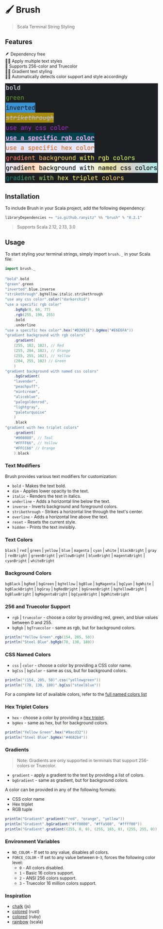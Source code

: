 # 🖌️ Brush

> Scala Terminal String Styling

## Features
🪶 Dependency free<br/>
🤹‍♂️ Apply multiple text styles<br/>
🎨 Supports 256-color and Truecolor<br/>
🏳️‍🌈 Gradient text styling<br/>
🕵️‍♂️ Automatically detects color support and style accordingly<br/>

![brush](assets/brush.png)

## Installation
To include Brush in your Scala project, add the following dependency:

```scala
libraryDependencies += "io.github.ranyitz" %% "brush" % "0.2.1"
```

> Supports Scala 2.12, 2.13, 3.0
## Usage
To start styling your terminal strings, simply import `brush._` in your Scala file:

```scala
import brush._
 
"bold".bold
"green".green
"inverted".blue.inverse
"strikethrough".bgYellow.italic.strikethrough
"use any css color".color("darkorchid")
"use a specific rgb color"
    .bgRgb(0, 66, 77)
    .rgb(255, 190, 255)
    .bold
    .underline
"use a specific hex color".hex("#D2691E").bgHex("#E6E6FA"))
"gradient background with rgb colors"
    .gradient(
    (255, 102, 102), // Red
    (255, 204, 102), // Orange
    (255, 255, 102), // Yellow
    (204, 255, 102) // Green
    )
"gradient background with named css colors"
    .bgGradient(
    "lavender",
    "peachpuff",
    "mintcream",
    "aliceblue",
    "palegoldenrod",
    "lightgray",
    "paleturquoise"
    )
    .black
"gradient with hex triplet colors"
    .gradient(
    "#008080", // Teal
    "#FFFF66", // Yellow
    "#FFCC66" // Orange
    ).black
```

### Text Modifiers
Brush provides various text modifiers for customization:

* `bold` - Makes the text bold.
* `dim` - Applies lower opacity to the text.
* `italic` - Renders the text in italics.
* `underline` - Adds a horizontal line below the text.
* `inverse` - Inverts background and foreground colors.
* `strikethrough` - Strikes a horizontal line through the text's center.
* `overline` - Adds a horizontal line above the text.
* `reset` - Resets the current style.
* `hidden` - Prints the text invisibly.

### Text Colors

`black` | `red` | `green` | `yellow` | `blue` | `magenta` | `cyan` | `white` | `blackBright` | `gray` | `redBright` | `greenBright` | `yellowBright` | `blueBright` | `magentaBright` | `cyanBright` | `whiteBright`

### Background Colors

`bgBlack` | `bgRed` | `bgGreen` | `bgYellow` | `bgBlue` | `bgMagenta` | `bgCyan` | `bgWhite` | `bgBlackBright` | `bgGray` | `bgRedBright` | `bgGreenBright` | `bgYellowBright` | `bgBlueBright` | `bgMagentaBright` | `bgCyanBright` | `bgWhiteBright`

### 256 and Truecolor Support

* `rgb` | `truecolor` - choose a color by providing red, green, and blue values between 0 and 255.
* `bgRgb` | `bgTruecolor` - same as rgb, but for background colors.

```scala
println("Yellow Green".rgb(154, 205, 50))
println("Steel Blue".bgRgb(70, 130, 180))
```

### CSS Named Colors

* `css` | `color` - choose a color by providing a CSS color name.
* `bgCss` | `bgColor` - same as css, but for background colors.

```scala
println("(154, 205, 50)".css("yellowgreen"))
println("(70, 130, 180)".bgCss("steelblue"))
```

For a complete list of available colors, refer to the [full named colors list](https://developer.mozilla.org/en-US/docs/Web/CSS/named-color)

### Hex Triplet Colors

* `hex` - choose a color by providing a [hex triplet](https://en.wikipedia.org/wiki/Web_colors#Hex_triplet).
* `bgHex` - same as hex, but for background colors.

```scala
println("Yellow Green".hex("#9acd32"))
println("Steel Blue".bgHex("#4682b4"))
```

### Gradients
> Note: Gradients are only supported in terminals that support 256-colors or Truecolor.

* `gradient` - apply a gradient to the text by providing a list of colors.
* `bgGradient` - same as gradient, but for background colors.

A color can be provided in any of the following formats:
* CSS color name
* Hex triplet
* RGB tuple

```scala
println("Gradient".gradient("red", "orange", "yellow"))
println("Gradient".bgGradient("#ff0000", "#ffa500", "#ffff00"))
println("Gradient".gradient((255, 0, 0), (255, 165, 0), (255, 255, 0)))
```

### Environment Variables
* `NO_COLOR` - If set to any value, disables all colors.
* `FORCE_COLOR` - If set to any value between `0`-`3`, forces the following color level:
    - `0` - All colors disabled.
    - `1` - Basic 16 colors support.
    - `2` - ANSI 256 colors support.
    - `3` - Truecolor 16 million colors support.

### Inspiration
* [chalk](https://github.com/chalk/chalk) (js)
* [colored](https://github.com/colored-rs/colored) (rust)
* [colored](https://github.com/defunkt/colored) (ruby)
* [rainbow](https://github.com/ktoso/scala-rainbow) (scala)
